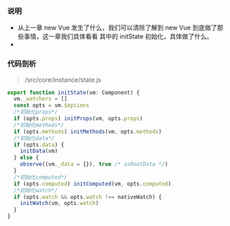 ### 说明

- 从上一章 new Vue 发生了什么，我们可以清除了解到 new Vue 到底做了那些事情，这一章我们具体看看 其中的 initState 初始化，具体做了什么。
-

### 代码剖析

> /src/core/instance/state.js

```javascript
export function initState(vm: Component) {
  vm._watchers = []
  const opts = vm.$options
  /*初始化props*/
  if (opts.props) initProps(vm, opts.props)
  /*初始化methods*/
  if (opts.methods) initMethods(vm, opts.methods)
  /*初始化data*/
  if (opts.data) {
    initData(vm)
  } else {
    observe((vm._data = {}), true /* asRootData */)
  }
  /*初始化computed*/
  if (opts.computed) initComputed(vm, opts.computed)
  /*初始化watch*/
  if (opts.watch && opts.watch !== nativeWatch) {
    initWatch(vm, opts.watch)
  }
}
```
